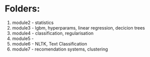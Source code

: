 # Folders:
  1. module2 - statistics 
  2. module3 - lgbm, hyperparams, linear regression, decicion trees 
  3. module4 - classification, regularisation
  4. module5 -
  5. module6 - NLTK, Text Classification
  6. module7 - recomendation systems, clustering
